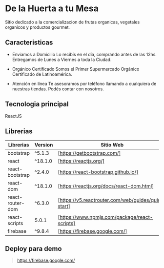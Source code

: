 # De la Huerta a tu Mesa

Sitio dedicado a la comercializacion de frutas organicas, vegetales organicos y productos gourmet.

## Caracteristicas
- Enviamos a Domicilio
    Lo recibís en el día, comprando antes de las 12hs. Entregamos de Lunes a Viernes a toda la Ciudad.

- Orgánico Certificado
    Somos el Primer Supermercado Orgánico Certificado de Latinoamérica.

- Atención en línea
    Te asesoramos por teléfono llamando a cualquiera de nuestras tiendas. Podés contar con nosotros.


## Tecnologia principal

ReactJS

## Librerias

| Librerias | Version |Sitio Web|
| ------ | ------ |------ |
| bootstrap | ^5.1.3 | [https://getbootstrap.com/]
| react | ^18.1.0 | [https://reactjs.org/]
| react-bootstrap | ^2.4.0 | [https://react-bootstrap.github.io/]
| react-dom | ^18.1.0 | [https://reactjs.org/docs/react-dom.html]
| react-router-dom | ^6.3.0 | [https://v5.reactrouter.com/web/guides/quick-start]
| react-scripts | 5.0.1 | [https://www.npmjs.com/package/react-scripts]
| firebase | ^9.8.4 | [https://firebase.google.com/]

## Deploy para demo 

> https://firebase.google.com/



